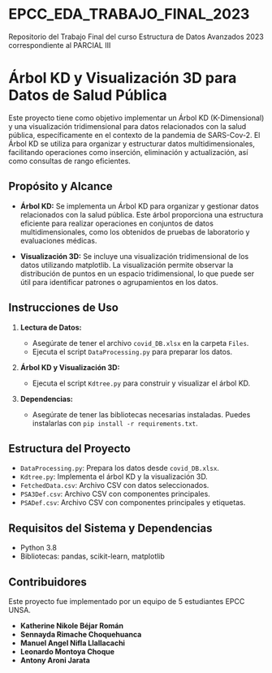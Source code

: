 # EPCC_EDA_TRABAJO_FINAL_2023
Repositorio del Trabajo Final del curso Estructura de Datos Avanzados 2023 correspondiente al PARCIAL III


# Árbol KD y Visualización 3D para Datos de Salud Pública
Este proyecto tiene como objetivo implementar un Árbol KD (K-Dimensional) y una visualización tridimensional para datos relacionados con la salud pública, específicamente en el contexto de la pandemia de SARS-Cov-2. El Árbol KD se utiliza para organizar y estructurar datos multidimensionales, facilitando operaciones como inserción, eliminación y actualización, así como consultas de rango eficientes.

## Propósito y Alcance
- **Árbol KD:** Se implementa un Árbol KD para organizar y gestionar datos relacionados con la salud pública. Este árbol proporciona una estructura eficiente para realizar operaciones en conjuntos de datos multidimensionales, como los obtenidos de pruebas de laboratorio y evaluaciones médicas.

- **Visualización 3D:** Se incluye una visualización tridimensional de los datos utilizando matplotlib. La visualización permite observar la distribución de puntos en un espacio tridimensional, lo que puede ser útil para identificar patrones o agrupamientos en los datos.


## Instrucciones de Uso
1. **Lectura de Datos:**
   - Asegúrate de tener el archivo `covid_DB.xlsx` en la carpeta `Files`.
   - Ejecuta el script `DataProcessing.py` para preparar los datos.

2. **Árbol KD y Visualización 3D:**
   - Ejecuta el script `Kdtree.py` para construir y visualizar el árbol KD.

3. **Dependencias:**
   - Asegúrate de tener las bibliotecas necesarias instaladas. Puedes instalarlas con `pip install -r requirements.txt`.

## Estructura del Proyecto
- `DataProcessing.py`: Prepara los datos desde `covid_DB.xlsx`.
- `Kdtree.py`: Implementa el árbol KD y la visualización 3D.
- `FetchedData.csv`: Archivo CSV con datos seleccionados.
- `PSA3Def.csv`: Archivo CSV con componentes principales.
- `PSADef.csv`: Archivo CSV con componentes principales y etiquetas.

## Requisitos del Sistema y Dependencias
- Python 3.8
- Bibliotecas: pandas, scikit-learn, matplotlib

## Contribuidores
Este proyecto fue implementado por un equipo de 5 estudiantes EPCC UNSA.

- **Katherine Nikole Béjar Román**
- **Sennayda Rimache Choquehuanca**
- **Manuel Angel Nifla Llallacachi**
- **Leonardo Montoya Choque**
- **Antony Aroni Jarata**

